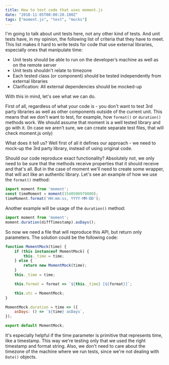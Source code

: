 ```yaml
---
title: How to test code that uses moment.js
date: "2018-11-05T08:00:20.100Z"
tags: ["moment.js", "test", "mocks"]
---
```


I'm going to talk about unit tests here, not any other kind of tests.
And unit tests have, in my opinion, the following list of criteria that they have to meet.
This list makes it hard to write tests for code that use external libraries, especially ones that manipulate time:

* Unit tests should be able to run on the developer’s machine as well as on the remote server
* Unit tests shouldn't relate to timezone
* Each tested class (or component) should be tested independently from external libraries
* Clarification: All external dependencies should be mocked-up

With this in mind, let's see what we can do.

First of all, regardless of what your code is -
you don't want to test 3rd party libraries as well as other components outside of the current unit.
This means that we don't want to test, for example, how `format()` or `duration()` methods work.
We should assume that moment is a well tested library and go with it.
(In case we aren’t sure, we can create separate test files, that will check moment.js only)

What does it tell us?
Well first of all it defines our approach - we need to mock-up the 3rd party library,
instead of using original code.

Should our code reproduce exact functionality?
Absolutely not, we only need to be sure that the methods receive properties that it should receive and that's all.
But in the case of moment we'll need to create some wrapper, that will act like an authentic library.
Let's see an example of how we use the `format()` method:

```javascript
import moment from 'moment';
const timeMoment = moment(1540500979000);
timeMoment.format('HH:mm:ss, YYYY-MM-DD');
```

Another example will be usage of the `duration()` method:

```javascript
import moment from 'moment';
moment.duration(diffTimestamp).asDays();
```

So now we need a file that will reproduce this API, but return only parameters.
The solution could be the following code:

```javascript
function MomentMock(time) {
    if (this instanceof MomentMock) {
        this._time = time;
    } else {
        return new MomentMock(time);
    }
    this._time = time;

    this.format = format => `${this._time} [${format}]`;

    this.utc = MomentMock;
}

MomentMock.duration = time => ({
    asDays: () => `${time} asDays`,
});

export default MomentMock;
```

It's especially helpful if the time parameter is primitive that represents time, like a timestamp.
This way we're testing only that we used the right timestamp and format string.
Also, we don't need to care about the timezone of the machine where we run tests,
since we're not dealing with `Date()` objects.

